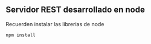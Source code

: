 ## Servidor REST desarrollado en node


Recuerden instalar las librerias de node

```
npm install
```

